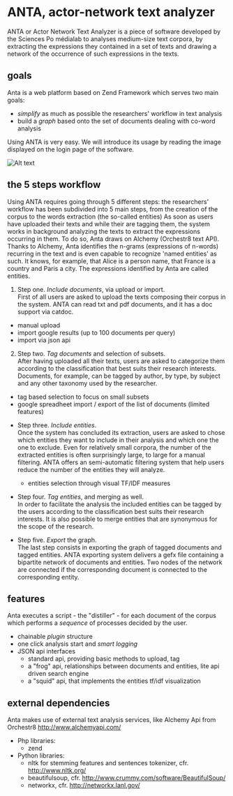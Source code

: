ANTA, actor-network text analyzer
=================================

ANTA or Actor Network Text Analyzer is a piece of software developed by the Sciences Po médialab to analyses medium-size text corpora, by extracting the expressions they contained in a set of texts and drawing a network of the occurrence of such expressions in the texts.

## goals
Anta is a web platform based on Zend Framework which serves two main goals:

* *simplify* as much as possible the researchers' workflow in text analysis
* build a *graph* based onto the set of documents dealing with co-word analysis

Using ANTA is very easy. We will introduce its usage by reading the image displayed on the login page of the software. 
  
![Alt text](http://jiminy.medialab.sciences-po.fr/anta_dev/images/anta-02.png "the path of anta")

## the 5 steps workflow
Using ANTA requires going through 5 different steps: the researchers' workflow has been subdivided into 5 main steps, from the creation of the corpus to the words extraction (the so-called entities)
As soon as users have uploaded their texts and while their are tagging them, the system works in background analyzing the texts to extract the expressions occurring in them. To do so, Anta draws on Alchemy (Orchestr8 text API). Thanks to Alchemy, Anta identifies the n-grams (expressions of n-words) recurring in the text and is even capable to recognize 'named entities' as such. It knows, for example, that Alice is a person name, that France is a country and Paris a city. The expressions identified by Anta are called entities.

1. Step one. *Include documents*, via upload or import.  
  First of all users are asked to upload the texts composing their corpus in the system. ANTA can read txt and pdf documents, and it has a doc support via catdoc.
  - manual upload
  - import google results (up to 100 documents per query)
  - import via json api
  
2. Step two. *Tag documents* and selection of subsets.                         
  After having uploaded all their texts, users are asked to categorize them according to the classification that best suits their research interests. Documents, for example, can be tagged by author, by type, by subject and any other taxonomy used by the researcher.
  - tag based selection to focus on small subsets
  - google spreadheet import / export of the list of documents (limited features)


* Step three. *Include entities*.  
  Once the system has concluded its extraction, users are asked to chose which entities they want to include in their analysis and which one the one to exclude. Even for relatively small corpora, the number of the extracted entities is often surprisingly large, to large for a manual filtering. ANTA offers an semi-automatic filtering system that help users reduce the number of the entities they will analyze.
  - entities selection through visual TF/IDF measures
  
* Step four. *Tag entities*, and merging as well.  
  In order to facilitate the analysis the included entities can be tagged by the users according to the classification best suits their research interests. It is also possible to merge entities that are synonymous for the scope of the research.

* Step five. *Export* the graph.  
  The last step consists in exporting the graph of tagged documents and tagged entities. ANTA exporting system delivers a gefx file containing a bipartite network of documents and entities. Two nodes of the network are connected if the corresponding document is connected to the corresponding entity.

## features
Anta executes a script - the "distiller" -  for each document of the corpus which performs a *sequence* of processes decided by the user.

* chainable *plugin* structure
* one click analysis start and *smart logging*
* JSON api interfaces
  - standard api, providing basic methods to upload, tag
  - a "frog" api, relationships between documents and entities, lite api driven search engine
  - a "squid" api, that implements the entities tf/idf visualization

## external dependencies
Anta makes use of external text analysis services, like Alchemy Api from Orchestr8 http://www.alchemyapi.com/

* Php libraries:
  - zend
* Python libraries:
  - nltk for stemming features and sentences tokenizer, cfr. http://www.nltk.org/
  - beautifulsoup, cfr. http://www.crummy.com/software/BeautifulSoup/
  - networkx, cfr. http://networkx.lanl.gov/
